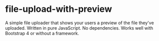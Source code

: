 # file-upload-with-preview
A simple file uploader that shows your users a preview of the file they've uploaded. Written in pure JavaScript. No dependencies. Works well with Bootstrap 4 or without a framework.
